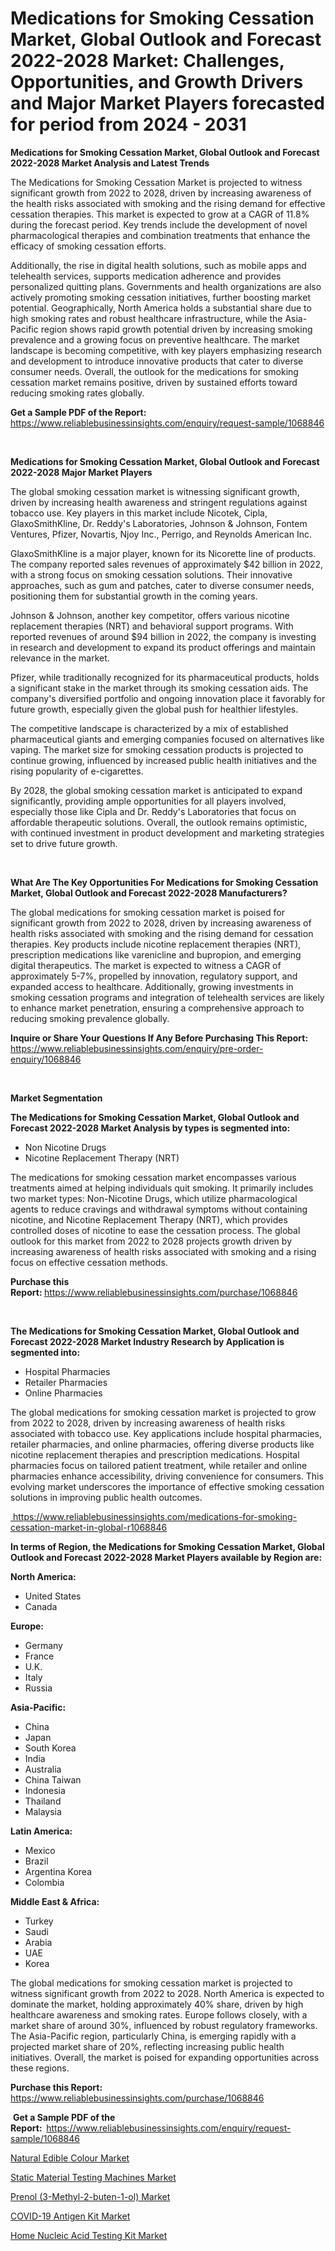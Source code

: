 <p><h1>Medications for Smoking Cessation Market, Global Outlook and Forecast 2022-2028 Market: Challenges, Opportunities, and Growth Drivers and Major Market Players forecasted for period from 2024 - 2031</h1></p><p><strong>Medications for Smoking Cessation Market, Global Outlook and Forecast 2022-2028 Market Analysis and Latest Trends</strong></p>
<p><p>The Medications for Smoking Cessation Market is projected to witness significant growth from 2022 to 2028, driven by increasing awareness of the health risks associated with smoking and the rising demand for effective cessation therapies. This market is expected to grow at a CAGR of 11.8% during the forecast period. Key trends include the development of novel pharmacological therapies and combination treatments that enhance the efficacy of smoking cessation efforts. </p><p>Additionally, the rise in digital health solutions, such as mobile apps and telehealth services, supports medication adherence and provides personalized quitting plans. Governments and health organizations are also actively promoting smoking cessation initiatives, further boosting market potential. Geographically, North America holds a substantial share due to high smoking rates and robust healthcare infrastructure, while the Asia-Pacific region shows rapid growth potential driven by increasing smoking prevalence and a growing focus on preventive healthcare. The market landscape is becoming competitive, with key players emphasizing research and development to introduce innovative products that cater to diverse consumer needs. Overall, the outlook for the medications for smoking cessation market remains positive, driven by sustained efforts toward reducing smoking rates globally.</p></p>
<p><strong>Get a Sample PDF of the Report:&nbsp;</strong> <a href="https://www.reliablebusinessinsights.com/enquiry/request-sample/1068846?utm_campaign=1358&utm_medium=2&utm_source=Github&utm_content=ia&utm_term=11102024&utm_id=medications-for-smoking-cessation-market-global-outlook-and-forecast-2022-2028">https://www.reliablebusinessinsights.com/enquiry/request-sample/1068846</a></p>
<p>&nbsp;</p>
<p><strong>Medications for Smoking Cessation Market, Global Outlook and Forecast 2022-2028 Major Market Players</strong></p>
<p><p>The global smoking cessation market is witnessing significant growth, driven by increasing health awareness and stringent regulations against tobacco use. Key players in this market include Nicotek, Cipla, GlaxoSmithKline, Dr. Reddy's Laboratories, Johnson & Johnson, Fontem Ventures, Pfizer, Novartis, Njoy Inc., Perrigo, and Reynolds American Inc. </p><p>GlaxoSmithKline is a major player, known for its Nicorette line of products. The company reported sales revenues of approximately $42 billion in 2022, with a strong focus on smoking cessation solutions. Their innovative approaches, such as gum and patches, cater to diverse consumer needs, positioning them for substantial growth in the coming years.</p><p>Johnson & Johnson, another key competitor, offers various nicotine replacement therapies (NRT) and behavioral support programs. With reported revenues of around $94 billion in 2022, the company is investing in research and development to expand its product offerings and maintain relevance in the market.</p><p>Pfizer, while traditionally recognized for its pharmaceutical products, holds a significant stake in the market through its smoking cessation aids. The company's diversified portfolio and ongoing innovation place it favorably for future growth, especially given the global push for healthier lifestyles.</p><p>The competitive landscape is characterized by a mix of established pharmaceutical giants and emerging companies focused on alternatives like vaping. The market size for smoking cessation products is projected to continue growing, influenced by increased public health initiatives and the rising popularity of e-cigarettes.</p><p>By 2028, the global smoking cessation market is anticipated to expand significantly, providing ample opportunities for all players involved, especially those like Cipla and Dr. Reddy's Laboratories that focus on affordable therapeutic solutions. Overall, the outlook remains optimistic, with continued investment in product development and marketing strategies set to drive future growth.</p></p>
<p>&nbsp;</p>
<p><strong>What Are The Key Opportunities For Medications for Smoking Cessation Market, Global Outlook and Forecast 2022-2028 Manufacturers?</strong></p>
<p><p>The global medications for smoking cessation market is poised for significant growth from 2022 to 2028, driven by increasing awareness of health risks associated with smoking and the rising demand for cessation therapies. Key products include nicotine replacement therapies (NRT), prescription medications like varenicline and bupropion, and emerging digital therapeutics. The market is expected to witness a CAGR of approximately 5-7%, propelled by innovation, regulatory support, and expanded access to healthcare. Additionally, growing investments in smoking cessation programs and integration of telehealth services are likely to enhance market penetration, ensuring a comprehensive approach to reducing smoking prevalence globally.</p></p>
<p><strong>Inquire or Share Your Questions If Any Before Purchasing This Report:</strong> <a href="https://www.reliablebusinessinsights.com/enquiry/pre-order-enquiry/1068846?utm_campaign=1358&utm_medium=2&utm_source=Github&utm_content=ia&utm_term=11102024&utm_id=medications-for-smoking-cessation-market-global-outlook-and-forecast-2022-2028">https://www.reliablebusinessinsights.com/enquiry/pre-order-enquiry/1068846</a></p>
<p>&nbsp;</p>
<p><strong>Market Segmentation</strong></p>
<p><strong>The Medications for Smoking Cessation Market, Global Outlook and Forecast 2022-2028 Market Analysis by types is segmented into:</strong></p>
<p><ul><li>Non Nicotine Drugs</li><li>Nicotine Replacement Therapy (NRT)</li></ul></p>
<p><p>The medications for smoking cessation market encompasses various treatments aimed at helping individuals quit smoking. It primarily includes two market types: Non-Nicotine Drugs, which utilize pharmacological agents to reduce cravings and withdrawal symptoms without containing nicotine, and Nicotine Replacement Therapy (NRT), which provides controlled doses of nicotine to ease the cessation process. The global outlook for this market from 2022 to 2028 projects growth driven by increasing awareness of health risks associated with smoking and a rising focus on effective cessation methods.</p></p>
<p><strong>Purchase this Report:&nbsp;</strong><a href="https://www.reliablebusinessinsights.com/purchase/1068846?utm_campaign=1358&utm_medium=2&utm_source=Github&utm_content=ia&utm_term=11102024&utm_id=medications-for-smoking-cessation-market-global-outlook-and-forecast-2022-2028">https://www.reliablebusinessinsights.com/purchase/1068846</a></p>
<p>&nbsp;</p>
<p><strong>The Medications for Smoking Cessation Market, Global Outlook and Forecast 2022-2028 Market Industry Research by Application is segmented into:</strong></p>
<p><ul><li>Hospital Pharmacies</li><li>Retailer Pharmacies</li><li>Online Pharmacies</li></ul></p>
<p><p>The global medications for smoking cessation market is projected to grow from 2022 to 2028, driven by increasing awareness of health risks associated with tobacco use. Key applications include hospital pharmacies, retailer pharmacies, and online pharmacies, offering diverse products like nicotine replacement therapies and prescription medications. Hospital pharmacies focus on tailored patient treatment, while retailer and online pharmacies enhance accessibility, driving convenience for consumers. This evolving market underscores the importance of effective smoking cessation solutions in improving public health outcomes.</p></p>
<p><a href="https://www.reliablebusinessinsights.com/medications-for-smoking-cessation-market-in-global-r1068846?utm_campaign=1358&utm_medium=2&utm_source=Github&utm_content=ia&utm_term=11102024&utm_id=medications-for-smoking-cessation-market-global-outlook-and-forecast-2022-2028">&nbsp;https://www.reliablebusinessinsights.com/medications-for-smoking-cessation-market-in-global-r1068846</a></p>
<p><strong>In terms of Region, the Medications for Smoking Cessation Market, Global Outlook and Forecast 2022-2028 Market Players available by Region are:</strong></p>
<p>
    <p> <strong> North America: </strong>
        <ul>
            <li>United States</li>
            <li>Canada</li>
        </ul>
        </p> 
    <p> <strong> Europe: </strong>
        <ul>
            <li>Germany</li>
            <li>France</li>
            <li>U.K.</li>
            <li>Italy</li>
            <li>Russia</li>
        </ul>
        </p> 
    <p> <strong> Asia-Pacific: </strong>
        <ul>
            <li>China</li>
            <li>Japan</li>
            <li>South Korea</li>
            <li>India</li>
            <li>Australia</li>
            <li>China Taiwan</li>
            <li>Indonesia</li>
            <li>Thailand</li>
            <li>Malaysia</li>
        </ul>
        </p> 
    <p> <strong> Latin America: </strong>
        <ul>
            <li>Mexico</li>
            <li>Brazil</li>
            <li>Argentina Korea</li>
            <li>Colombia</li>
        </ul>
        </p> 
    <p> <strong> Middle East & Africa: </strong>
        <ul>
            <li>Turkey</li>
            <li>Saudi</li>
            <li>Arabia</li>
            <li>UAE</li>
            <li>Korea</li>
        </ul>
    </p>
    </p>
<p><p>The global medications for smoking cessation market is projected to witness significant growth from 2022 to 2028. North America is expected to dominate the market, holding approximately 40% share, driven by high healthcare awareness and smoking rates. Europe follows closely, with a market share of around 30%, influenced by robust regulatory frameworks. The Asia-Pacific region, particularly China, is emerging rapidly with a projected market share of 20%, reflecting increasing public health initiatives. Overall, the market is poised for expanding opportunities across these regions.</p></p>
<p><strong>Purchase this Report: </strong><a href="https://www.reliablebusinessinsights.com/purchase/1068846?utm_campaign=1358&utm_medium=2&utm_source=Github&utm_content=ia&utm_term=11102024&utm_id=medications-for-smoking-cessation-market-global-outlook-and-forecast-2022-2028">https://www.reliablebusinessinsights.com/purchase/1068846</a></p>
<p>&nbsp;<strong>Get a Sample PDF of the Report:&nbsp;&nbsp;</strong><a href="https://www.reliablebusinessinsights.com/enquiry/request-sample/1068846?utm_campaign=1358&utm_medium=2&utm_source=Github&utm_content=ia&utm_term=11102024&utm_id=medications-for-smoking-cessation-market-global-outlook-and-forecast-2022-2028">https://www.reliablebusinessinsights.com/enquiry/request-sample/1068846</a></p>
<p><strong></strong></p>
<p><p><a href="https://www.linkedin.com/pulse/unlocking-growth-potential-strategic-analysis-natural-edible-tttef?utm_campaign=1358&utm_medium=2&utm_source=Github&utm_content=ia&utm_term=11102024&utm_id=medications-for-smoking-cessation-market-global-outlook-and-forecast-2022-2028">Natural Edible Colour Market</a></p><p><a href="https://www.linkedin.com/pulse/static-material-testing-machines-market-overview-regional-outlook-1cu6c?utm_campaign=1358&utm_medium=2&utm_source=Github&utm_content=ia&utm_term=11102024&utm_id=medications-for-smoking-cessation-market-global-outlook-and-forecast-2022-2028">Static Material Testing Machines Market</a></p><p><a href="https://www.linkedin.com/pulse/prenol-3-methyl-2-buten-1-ol-market-global-regional-analysis-l9fof?utm_campaign=1358&utm_medium=2&utm_source=Github&utm_content=ia&utm_term=11102024&utm_id=medications-for-smoking-cessation-market-global-outlook-and-forecast-2022-2028">Prenol (3-Methyl-2-buten-1-ol) Market</a></p><p><a href="https://www.linkedin.com/pulse/covid-19-antigen-kit-market-global-regional-analysis-kbzac?utm_campaign=1358&utm_medium=2&utm_source=Github&utm_content=ia&utm_term=11102024&utm_id=medications-for-smoking-cessation-market-global-outlook-and-forecast-2022-2028">COVID-19 Antigen Kit Market</a></p><p><a href="https://www.linkedin.com/pulse/home-nucleic-acid-testing-kit-sector-surge-48-growth-roadmap-2031-laybc?utm_campaign=1358&utm_medium=2&utm_source=Github&utm_content=ia&utm_term=11102024&utm_id=medications-for-smoking-cessation-market-global-outlook-and-forecast-2022-2028">Home Nucleic Acid Testing Kit Market</a></p></p>